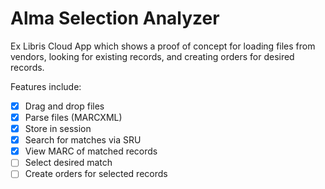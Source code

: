 # Alma Selection Analyzer

Ex Libris Cloud App which shows a proof of concept for loading files from vendors, looking for existing records, and creating orders for desired records.

Features include:
- [x] Drag and drop files
- [x] Parse files (MARCXML)
- [x] Store in session
- [x] Search for matches via SRU
- [x] View MARC of matched records
- [ ] Select desired match
- [ ] Create orders for selected records